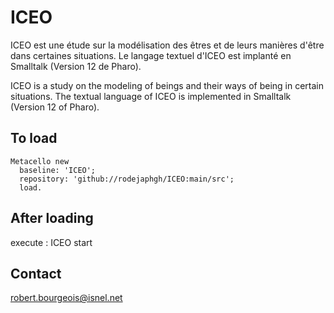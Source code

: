 # ICEO
ICEO est une étude sur la modélisation des êtres et de leurs manières d'être dans certaines situations.
Le langage textuel d'ICEO est implanté en Smalltalk (Version 12 de Pharo).

ICEO is a study on the modeling of beings and their ways of being in certain situations.
The textual language of ICEO is implemented in Smalltalk (Version 12 of Pharo).

## To load 

```
Metacello new
  baseline: 'ICEO';
  repository: 'github://rodejaphgh/ICEO:main/src';
  load.
```
## After loading
   execute :   ICEO start

## Contact
  robert.bourgeois@isnel.net

